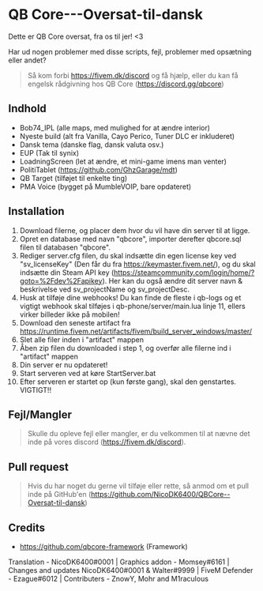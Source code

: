 # QB Core---Oversat-til-dansk
Dette er QB Core oversat, fra os til jer! &lt;3

Har ud nogen problemer med disse scripts, fejl, problemer med opsætning eller andet?  
> Så kom forbi https://fivem.dk/discord og få hjælp, eller du kan få engelsk rådgivning hos QB Core (https://discord.gg/qbcore)

## Indhold
- Bob74_IPL (alle maps, med mulighed for at ændre interior)
- Nyeste build (alt fra Vanilla, Cayo Perico, Tuner DLC er inkluderet)
- Dansk tema (danske flag, dansk valuta osv.)
- EUP (Tak til synix)
- LoadningScreen (let at ændre, et mini-game imens man venter)
- PolitiTablet (https://github.com/GhzGarage/mdt)
- QB Target (tilføjet til enkelte ting)
- PMA Voice (bygget på MumbleVOIP, bare opdateret)

## Installation
1. Download filerne, og placer dem hvor du vil have din server til at ligge.
2. Opret en database med navn "qbcore", importer derefter qbcore.sql filen til databasen "qbcore".
3. Rediger server.cfg filen, du skal indsætte din egen license key ved "sv_licenseKey" (Den får du fra https://keymaster.fivem.net/), og du skal indsætte din Steam API key (https://steamcommunity.com/login/home/?goto=%2Fdev%2Fapikey). Her kan du også ændre dit server navn & beskrivelse ved sv_projectName og sv_projectDesc.
4. Husk at tilføje dine webhooks! Du kan finde de fleste i qb-logs og et vigtigt webhook skal tilføjes i qb-phone/server/main.lua linje 11, ellers virker billeder ikke på mobilen!
5. Download den seneste artifact fra https://runtime.fivem.net/artifacts/fivem/build_server_windows/master/
6. Slet alle filer inden i "artifact" mappen
7. Åben zip filen du downloaded i step 1, og overfør alle filerne ind i "artifact" mappen
8. Din server er nu opdateret!
9. Start serveren ved at køre StartServer.bat
10. Efter serveren er startet op (kun første gang), skal den genstartes. VIGTIGT!!

## Fejl/Mangler
> Skulle du opleve fejl eller mangler, er du velkommen til at nævne det inde på vores discord (https://fivem.dk/discord). 

## Pull request
> Hvis du har noget du gerne vil tilføje eller rette, så anmod om et pull inde på GitHub'en (https://github.com/NicoDK6400/QBCore--Oversat-til-dansk)

## Credits
- https://github.com/qbcore-framework (Framework)

Translation - NicoDK6400#0001 | Graphics addon - Momsey#6161 | Changes and updates NicoDK6400#0001 & Walter#9999 | FiveM Defender - Ezague#6012 |
Contributers - ZnowY, Mohr and M1raculous
